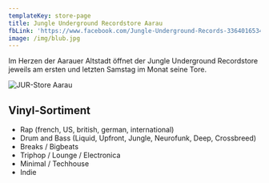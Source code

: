 ```yaml
---
templateKey: store-page
title: Jungle Underground Recordstore Aarau
fbLink: 'https://www.facebook.com/Jungle-Underground-Records-336401653403334/'
image: /img/blub.jpg
---
```

Im Herzen der Aarauer Altstadt öffnet der Jungle Underground Recordstore jeweils am ersten und letzten Samstag im Monat seine Tore. 

![](/img/record-store.jpg "JUR-Store Aarau")

## Vinyl-Sortiment

* Rap (french, US, british, german, international) 
* Drum and Bass (Liquid, Upfront, Jungle, Neurofunk, Deep, Crossbreed) 
* Breaks / Bigbeats
* Triphop / Lounge / Electronica
* Minimal / Techhouse
* Indie
